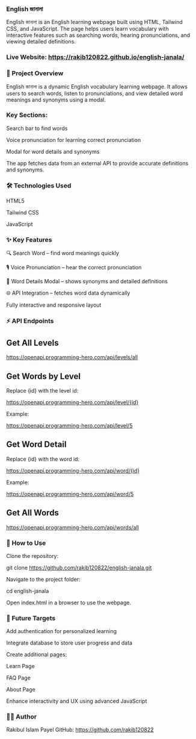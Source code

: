 ### English জানালা

English জানালা is an English learning webpage built using HTML, Tailwind CSS, and JavaScript.
The page helps users learn vocabulary with interactive features such as searching words, hearing pronunciations, and viewing detailed definitions.

### Live Website: https://rakib120822.github.io/english-janala/

### 📝 Project Overview

English জানালা is a dynamic English vocabulary learning webpage.
It allows users to search words, listen to pronunciations, and view detailed word meanings and synonyms using a modal.

### Key Sections:

Search bar to find words

Voice pronunciation for learning correct pronunciation

Modal for word details and synonyms

The app fetches data from an external API to provide accurate definitions and synonyms.

### 🛠️ Technologies Used

HTML5

Tailwind CSS

JavaScript

### ✨ Key Features

🔍 Search Word – find word meanings quickly

🎙️ Voice Pronunciation – hear the correct pronunciation

💬 Word Details Modal – shows synonyms and detailed definitions

🌐 API Integration – fetches word data dynamically

Fully interactive and responsive layout

### ⚡ API Endpoints

## Get All Levels

https://openapi.programming-hero.com/api/levels/all


## Get Words by Level

Replace {id} with the level id:

https://openapi.programming-hero.com/api/level/{id}


Example:

https://openapi.programming-hero.com/api/level/5


## Get Word Detail

Replace {id} with the word id:

https://openapi.programming-hero.com/api/word/{id}


Example:

https://openapi.programming-hero.com/api/word/5


## Get All Words

https://openapi.programming-hero.com/api/words/all

### 🚀 How to Use

Clone the repository:

git clone https://github.com/rakib120822/english-janala.git


Navigate to the project folder:

cd english-janala


Open index.html in a browser to use the webpage.

### 🎯 Future Targets

Add authentication for personalized learning

Integrate database to store user progress and data

Create additional pages:

Learn Page

FAQ Page

About Page

Enhance interactivity and UX using advanced JavaScript

### 👨‍💻 Author

Rakibul Islam Payel
GitHub: https://github.com/rakib120822
